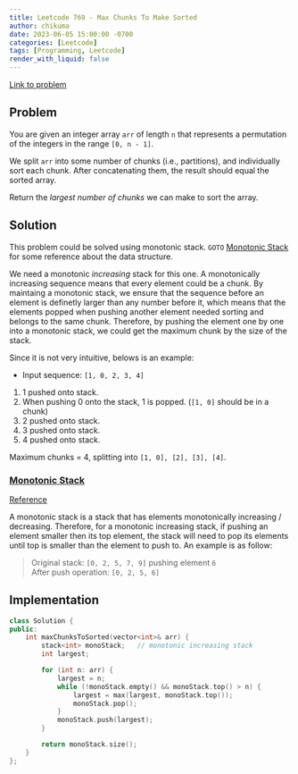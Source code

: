 ```yaml
---
title: Leetcode 769 - Max Chunks To Make Sorted
author: chikuma
date: 2023-06-05 15:00:00 -0700
categories: [Leetcode]
tags: [Programming, Leetcode]
render_with_liquid: false
---
```


[Link to problem](https://leetcode.com/problems/max-chunks-to-make-sorted/description/)

## Problem


You are given an integer array `arr` of length `n` that represents a permutation
of the integers in the range `[0, n - 1]`.

We split `arr` into some number of chunks (i.e., partitions), and individually
sort each chunk. After concatenating them, the result should equal the sorted
array.

Return the *largest number of chunks* we can make to sort the array.

## Solution

This problem could be solved using monotonic stack. `GOTO`
[Monotonic Stack](#monotonic-stack) for some reference about the data structure.

We need a monotonic *increasing* stack for this one. A monotonically increasing
sequence means that every element could be a chunk. By maintaing a monotonic
stack, we ensure that the sequence before an element is definetly larger than
any number before it, which means that the elements popped when pushing another
element needed sorting and belongs to the same chunk. Therefore, by pushing the
element one by one into a monotonic stack, we could get the maximum chunk by
the size of the stack.

Since it is not very intuitive, belows is an example:
* Input sequence: `[1, 0, 2, 3, 4]`

1. 1 pushed onto stack.
2. When pushing 0 onto the stack, 1 is popped. (`[1, 0]` should be in a chunk)
3. 2 pushed onto stack.
4. 3 pushed onto stack.
5. 4 pushed onto stack.

Maximum chunks = 4, splitting into `[1, 0], [2], [3], [4]`.


### <ins>Monotonic Stack</ins>

[Reference](https://liuzhenglaichn.gitbook.io/algorithm/monotonic-stack)

A monotonic stack is a stack that has elements monotonically increasing /
decreasing. Therefore, for a monotonic increasing stack, if pushing an element
smaller then its top element, the stack will need to pop its elements until top
is smaller than the element to push to. An example is as follow:

> Original stack: `[0, 2, 5, 7, 9]`  pushing element `6` \
> After push operation: `[0, 2, 5, 6]`

## Implementation

```cpp
class Solution {
public:
    int maxChunksToSorted(vector<int>& arr) {
        stack<int> monoStack;   // monotonic increasing stack
        int largest;

        for (int n: arr) {
            largest = n;
            while (!monoStack.empty() && monoStack.top() > n) {
                largest = max(largest, monoStack.top());
                monoStack.pop();
            }
            monoStack.push(largest);
        }

        return monoStack.size();
    }
};
```



